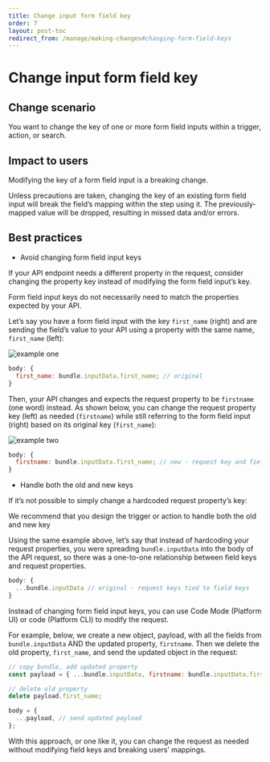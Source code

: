 ```yaml
---
title: Change input form field key
order: 7
layout: post-toc
redirect_from: /manage/making-changes#changing-form-field-keys
---
```


# Change input form field key

## Change scenario

You want to change the key of one or more form field inputs within a trigger, action, or search.

## Impact to users

Modifying the key of a form field input is a breaking change.

Unless precautions are taken, changing the key of an existing form field input will break the field’s mapping within the step using it. The previously-mapped value will be dropped, resulting in missed data and/or errors.

## Best practices

- Avoid changing form field input keys

If your API endpoint needs a different property in the request, consider changing the property key instead of modifying the form field input’s key.

Form field input keys do not necessarily need to match the properties expected by your API.

Let’s say you have a form field input with the key `first_name` (right) and are sending the field’s value to your API using a property with the same name, `first_name` (left):

![example one](https://cdn.zappy.app/cf7d34d12c1a1c42f75a89815409d20e.png)

```js
body: {
  first_name: bundle.inputData.first_name; // original
}
```

Then, your API changes and expects the request property to be `firstname` (one word) instead. As shown below, you can change the request property key (left) as needed (`firstname`) while still referring to the form field input (right) based on its original key (`first_name`):

![example two](https://cdn.zappy.app/b6b1776d964f52eed12d64ff264b8cac.png)

```js
body: {
  firstname: bundle.inputData.first_name; // new - request key and field key can differ
}
```

- Handle both the old and new keys

If it’s not possible to simply change a hardcoded request property’s key:

We recommend that you design the trigger or action to handle both the old and new key

Using the same example above, let’s say that instead of hardcoding your request properties, you were spreading `bundle.inputData` into the body of the API request, so there was a one-to-one relationship between field keys and request properties.

```js
body: {
  ...bundle.inputData // original - request keys tied to field keys
}
```

Instead of changing form field input keys, you can use Code Mode (Platform UI) or code (Platform CLI) to modify the request.

For example, below, we create a new object, payload, with all the fields from `bundle.inputData` AND the updated property, `firstname`. Then we delete the old property, `first_name`, and send the updated object in the request:

```js
// copy bundle, add updated property
const payload = { ...bundle.inputData, firstname: bundle.inputData.first_name };

// delete old property
delete payload.first_name;

body = {
  ...payload, // send updated payload
};
```

With this approach, or one like it, you can change the request as needed without modifying field keys and breaking users’ mappings.